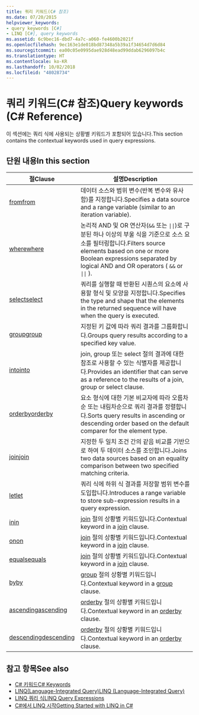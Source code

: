 ```yaml
---
title: 쿼리 키워드(C# 참조)
ms.date: 07/20/2015
helpviewer_keywords:
- query keywords [C#]
- LINQ [C#], query keywords
ms.assetid: 6c9bec16-dbd7-4a7c-a060-fe4600b2021f
ms.openlocfilehash: 9ec163e1de018bd87348a5b39a1f34654d7d6d84
ms.sourcegitcommit: ea00c05e0995dae928d48ead99ddab6296097b4c
ms.translationtype: HT
ms.contentlocale: ko-KR
ms.lasthandoff: 10/02/2018
ms.locfileid: "48028734"
---
```

# <a name="query-keywords-c-reference"></a><span data-ttu-id="63a54-102">쿼리 키워드(C# 참조)</span><span class="sxs-lookup"><span data-stu-id="63a54-102">Query keywords (C# Reference)</span></span>

<span data-ttu-id="63a54-103">이 섹션에는 쿼리 식에 사용되는 상황별 키워드가 포함되어 있습니다.</span><span class="sxs-lookup"><span data-stu-id="63a54-103">This section contains the contextual keywords used in query expressions.</span></span>

## <a name="in-this-section"></a><span data-ttu-id="63a54-104">단원 내용</span><span class="sxs-lookup"><span data-stu-id="63a54-104">In this section</span></span>

|<span data-ttu-id="63a54-105">절</span><span class="sxs-lookup"><span data-stu-id="63a54-105">Clause</span></span>|<span data-ttu-id="63a54-106">설명</span><span class="sxs-lookup"><span data-stu-id="63a54-106">Description</span></span>|
|------------|-----------------|
|[<span data-ttu-id="63a54-107">from</span><span class="sxs-lookup"><span data-stu-id="63a54-107">from</span></span>](from-clause.md)|<span data-ttu-id="63a54-108">데이터 소스와 범위 변수(반복 변수와 유사함)를 지정합니다.</span><span class="sxs-lookup"><span data-stu-id="63a54-108">Specifies a data source and a range variable (similar to an iteration variable).</span></span>|
|[<span data-ttu-id="63a54-109">where</span><span class="sxs-lookup"><span data-stu-id="63a54-109">where</span></span>](where-clause.md)|<span data-ttu-id="63a54-110">논리적 AND 및 OR 연산자(`&&` 또는 <code>&#124;&#124;</code>)로 구분된 하나 이상의 부울 식을 기준으로 소스 요소를 필터링합니다.</span><span class="sxs-lookup"><span data-stu-id="63a54-110">Filters source elements based on one or more Boolean expressions separated by logical AND and OR operators ( `&&` or <code>&#124;&#124;</code> ).</span></span>|
|[<span data-ttu-id="63a54-111">select</span><span class="sxs-lookup"><span data-stu-id="63a54-111">select</span></span>](select-clause.md)|<span data-ttu-id="63a54-112">쿼리를 실행할 때 반환된 시퀀스의 요소에 사용할 형식 및 모양을 지정합니다.</span><span class="sxs-lookup"><span data-stu-id="63a54-112">Specifies the type and shape that the elements in the returned sequence will have when the query is executed.</span></span>|
|[<span data-ttu-id="63a54-113">group</span><span class="sxs-lookup"><span data-stu-id="63a54-113">group</span></span>](group-clause.md)|<span data-ttu-id="63a54-114">지정된 키 값에 따라 쿼리 결과를 그룹화합니다.</span><span class="sxs-lookup"><span data-stu-id="63a54-114">Groups query results according to a specified key value.</span></span>|
|[<span data-ttu-id="63a54-115">into</span><span class="sxs-lookup"><span data-stu-id="63a54-115">into</span></span>](into.md)|<span data-ttu-id="63a54-116">join, group 또는 select 절의 결과에 대한 참조로 사용할 수 있는 식별자를 제공합니다.</span><span class="sxs-lookup"><span data-stu-id="63a54-116">Provides an identifier that can serve as a reference to the results of a join, group or select clause.</span></span>|
|[<span data-ttu-id="63a54-117">orderby</span><span class="sxs-lookup"><span data-stu-id="63a54-117">orderby</span></span>](orderby-clause.md)|<span data-ttu-id="63a54-118">요소 형식에 대한 기본 비교자에 따라 오름차순 또는 내림차순으로 쿼리 결과를 정렬합니다.</span><span class="sxs-lookup"><span data-stu-id="63a54-118">Sorts query results in ascending or descending order based on the default comparer for the element type.</span></span>|
|[<span data-ttu-id="63a54-119">join</span><span class="sxs-lookup"><span data-stu-id="63a54-119">join</span></span>](join-clause.md)|<span data-ttu-id="63a54-120">지정한 두 일치 조건 간의 같음 비교를 기반으로 하여 두 데이터 소스를 조인합니다.</span><span class="sxs-lookup"><span data-stu-id="63a54-120">Joins two data sources based on an equality comparison between two specified matching criteria.</span></span>|
|[<span data-ttu-id="63a54-121">let</span><span class="sxs-lookup"><span data-stu-id="63a54-121">let</span></span>](let-clause.md)|<span data-ttu-id="63a54-122">쿼리 식에 하위 식 결과를 저장할 범위 변수를 도입합니다.</span><span class="sxs-lookup"><span data-stu-id="63a54-122">Introduces a range variable to store sub-expression results in a query expression.</span></span>|
|[<span data-ttu-id="63a54-123">in</span><span class="sxs-lookup"><span data-stu-id="63a54-123">in</span></span>](in.md)|<span data-ttu-id="63a54-124">[join](join-clause.md) 절의 상황별 키워드입니다.</span><span class="sxs-lookup"><span data-stu-id="63a54-124">Contextual keyword in a [join](join-clause.md) clause.</span></span>|
|[<span data-ttu-id="63a54-125">on</span><span class="sxs-lookup"><span data-stu-id="63a54-125">on</span></span>](on.md)|<span data-ttu-id="63a54-126">[join](join-clause.md) 절의 상황별 키워드입니다.</span><span class="sxs-lookup"><span data-stu-id="63a54-126">Contextual keyword in a [join](join-clause.md) clause.</span></span>|
|[<span data-ttu-id="63a54-127">equals</span><span class="sxs-lookup"><span data-stu-id="63a54-127">equals</span></span>](equals.md)|<span data-ttu-id="63a54-128">[join](join-clause.md) 절의 상황별 키워드입니다.</span><span class="sxs-lookup"><span data-stu-id="63a54-128">Contextual keyword in a [join](join-clause.md) clause.</span></span>|
|[<span data-ttu-id="63a54-129">by</span><span class="sxs-lookup"><span data-stu-id="63a54-129">by</span></span>](by.md)|<span data-ttu-id="63a54-130">[group](group-clause.md) 절의 상황별 키워드입니다.</span><span class="sxs-lookup"><span data-stu-id="63a54-130">Contextual keyword in a [group](group-clause.md) clause.</span></span>|
|[<span data-ttu-id="63a54-131">ascending</span><span class="sxs-lookup"><span data-stu-id="63a54-131">ascending</span></span>](ascending.md)|<span data-ttu-id="63a54-132">[orderby](orderby-clause.md) 절의 상황별 키워드입니다.</span><span class="sxs-lookup"><span data-stu-id="63a54-132">Contextual keyword in an [orderby](orderby-clause.md) clause.</span></span>|
|[<span data-ttu-id="63a54-133">descending</span><span class="sxs-lookup"><span data-stu-id="63a54-133">descending</span></span>](descending.md)|<span data-ttu-id="63a54-134">[orderby](orderby-clause.md) 절의 상황별 키워드입니다.</span><span class="sxs-lookup"><span data-stu-id="63a54-134">Contextual keyword in an [orderby](orderby-clause.md) clause.</span></span>|

## <a name="see-also"></a><span data-ttu-id="63a54-135">참고 항목</span><span class="sxs-lookup"><span data-stu-id="63a54-135">See also</span></span>

- [<span data-ttu-id="63a54-136">C# 키워드</span><span class="sxs-lookup"><span data-stu-id="63a54-136">C# Keywords</span></span>](index.md)
- [<span data-ttu-id="63a54-137">LINQ(Language-Integrated Query)</span><span class="sxs-lookup"><span data-stu-id="63a54-137">LINQ (Language-Integrated Query)</span></span>](../../programming-guide/concepts/linq/index.md)
- [<span data-ttu-id="63a54-138">LINQ 쿼리 식</span><span class="sxs-lookup"><span data-stu-id="63a54-138">LINQ Query Expressions</span></span>](../../../csharp/programming-guide/linq-query-expressions/index.md)
- [<span data-ttu-id="63a54-139">C#에서 LINQ 시작</span><span class="sxs-lookup"><span data-stu-id="63a54-139">Getting Started with LINQ in C#</span></span>](../../../csharp/programming-guide/concepts/linq/getting-started-with-linq.md)